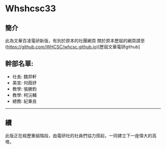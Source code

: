 # Whshcsc33
## 簡介
此為文華百凌電研新版，有別於原本的社團網頁
關於原本歷屆的網頁請至 (https://github.com/WHCSC/whcsc.github.io)[歷屆文華電研github]

## 幹部名單:
* 社長: 魏羿軒
* 美宣: 何葭妤
* 教學: 張勝鈞
* 教學: 柯沅輔
* 總務: 紀秉良

---
## 續
此版正在經歷重組階段，由電研社的社員們協力搭起，一同建立下一座偉大的高塔。
